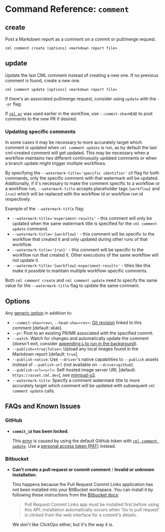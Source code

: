 # Command Reference: `comment`

## create

Post a Markdown report as a comment on a commit or pull/merge request.

```usage
cml comment create [options] <markdown report file>
```

## update

Update the last CML comment instead of creating a new one. If no previous
comment is found, create a new one.

```usage
cml comment update [options] <markdown report file>
```

<admon type="tip">

If there's an associated pull/merge request, consider using `update` with the
`--pr` flag.

</admon>

<admon type="tip">

If [`cml pr`](/doc/ref/pr) was used earlier in the workflow, use
`--commit-sha=HEAD` to post comments to the new PR if desired.

</admon>

### Updating specific comments
In some cases it may be necessary to more accurately target which comment is updated when
`cml comment update` is run, as by default the last cml-created comment will get updated.
This may be necessary when a workflow maintains two different continuously updated comments
or when a branch update might trigger multiple workflows.

By specifying the `--watermark-title='specific identifier'` cli flag for both commands, only
the specific comment with that watermark will be updated. Additionally, if it's necessary
to make the comment specific to a workflow or a workflow run, `--watermark-title` accepts
placeholder tags `{workflow}` and `{run}` which will be replaced with the workflow id
or workflow run id respectively.

Example of the `--watermark-title` flag:
- `--watermark-title='experiment-results'` - this comment will only be updated when the
  same watermark title is specified for the `cml comment update` command.
- `--watermark-title='{workflow}'` - this comment will be specific to the workflow that
  created it and only updated during other runs of that workflow.
- `--watermark-title='{run}'` - this comment will be specific to the workflow run that
  created it. Other executions of the same workflow will not update it.
- `--watermark-title='{workflow}-experiment-results'` - titles like this make it possible
  to maintain multiple workflow-specific comments.

<admon type="tip">

Both `cml comment create` and `cml comment update` need to specify the same value for the
`--watermark-title` flag to update the same comment.

</admon>

## Options

Any [generic option](/doc/ref) in addition to:

- `--commit-sha=<rev>`, `--head-sha=<rev>`:
  [Git revision](https://git-scm.com/docs/gitrevisions) linked to this comment
  [default: `HEAD`].
- `--pr`: Post to an existing PR/MR associated with the specified commit.
- `--watch`: Watch for changes and automatically update the comment (doesn't
  exit, consider
  [appending `&` to run in the background](<https://en.wikipedia.org/wiki/Job_control_(Unix)#Implementation>)).
- `--publish=<true|false>`: Upload any local images found in the Markdown report
  [default: `true`].
- `--publish-native`: Use `--driver`'s native capabilities to `--publish` assets
  instead of `--publish-url` (not available on `--driver=github`).
- `--publish-url=<url>`: Self-hosted image server URL [default:
  `https://asset.cml.dev`], see
  [minroud-s3](https://github.com/iterative/minroud-s3).
- `--watermark-title`: Specify a comment watermark title to more accurately target which comment will
  be updated with subsequent `cml comment update` calls.

## FAQs and Known Issues

### GitHub

- **`commit_id` has been locked**.

  This
  [error](https://github.community/t/comment-api-does-not-describe-commit-id-has-been-locked/159853/2)
  is caused by using the default GitHub token with
  [`cml comment update`](#update). Use a
  [personal access token (PAT)](/doc/self-hosted-runners?tab=GitHub#personal-access-token)
  instead.

### Bitbucket

- **Can't create a pull request or commit comment** / **Invalid or unknown
  installation**.

  This happens because the Pull Request Commit Links application has not been
  installed into your BitBucket workspace. You can install it by following these
  instructions from the [Bitbucket docs][bb-docs-install-pr-links]:

  > Pull Request Commit Links app must be installed first before using this API;
  > installation automatically occurs when 'Go to pull request' is clicked from
  > the web interface for a commit's details.

  We don't like ClickOps either, but it's the way it is.

[bb-docs-install-pr-links]:
  https://developer.atlassian.com/cloud/bitbucket/rest/api-group-pullrequests#api-repositories-workspace-repo-slug-commit-commit-pullrequests-get
